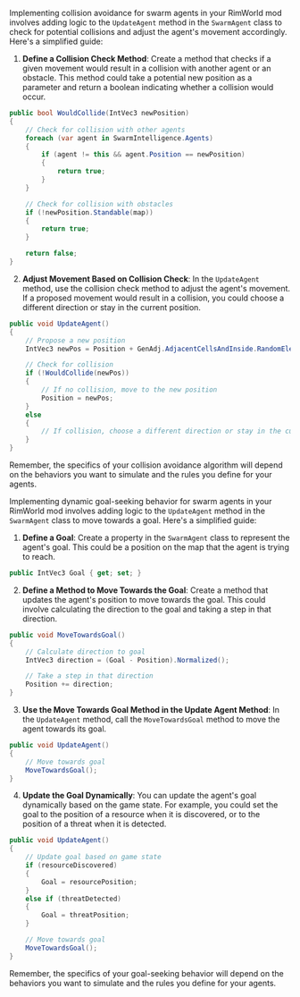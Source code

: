 Implementing collision avoidance for swarm agents in your RimWorld mod involves adding logic to the `UpdateAgent` method in the `SwarmAgent` class to check for potential collisions and adjust the agent's movement accordingly. Here's a simplified guide:

1. **Define a Collision Check Method**: Create a method that checks if a given movement would result in a collision with another agent or an obstacle. This method could take a potential new position as a parameter and return a boolean indicating whether a collision would occur.

```csharp
public bool WouldCollide(IntVec3 newPosition)
{
    // Check for collision with other agents
    foreach (var agent in SwarmIntelligence.Agents)
    {
        if (agent != this && agent.Position == newPosition)
        {
            return true;
        }
    }

    // Check for collision with obstacles
    if (!newPosition.Standable(map))
    {
        return true;
    }

    return false;
}
```

2. **Adjust Movement Based on Collision Check**: In the `UpdateAgent` method, use the collision check method to adjust the agent's movement. If a proposed movement would result in a collision, you could choose a different direction or stay in the current position.

```csharp
public void UpdateAgent()
{
    // Propose a new position
    IntVec3 newPos = Position + GenAdj.AdjacentCellsAndInside.RandomElement();

    // Check for collision
    if (!WouldCollide(newPos))
    {
        // If no collision, move to the new position
        Position = newPos;
    }
    else
    {
        // If collision, choose a different direction or stay in the current position
    }
}
```

Remember, the specifics of your collision avoidance algorithm will depend on the behaviors you want to simulate and the rules you define for your agents.

Implementing dynamic goal-seeking behavior for swarm agents in your RimWorld mod involves adding logic to the `UpdateAgent` method in the `SwarmAgent` class to move towards a goal. Here's a simplified guide:

1. **Define a Goal**: Create a property in the `SwarmAgent` class to represent the agent's goal. This could be a position on the map that the agent is trying to reach.

```csharp
public IntVec3 Goal { get; set; }
```

2. **Define a Method to Move Towards the Goal**: Create a method that updates the agent's position to move towards the goal. This could involve calculating the direction to the goal and taking a step in that direction.

```csharp
public void MoveTowardsGoal()
{
    // Calculate direction to goal
    IntVec3 direction = (Goal - Position).Normalized();

    // Take a step in that direction
    Position += direction;
}
```

3. **Use the Move Towards Goal Method in the Update Agent Method**: In the `UpdateAgent` method, call the `MoveTowardsGoal` method to move the agent towards its goal.

```csharp
public void UpdateAgent()
{
    // Move towards goal
    MoveTowardsGoal();
}
```

4. **Update the Goal Dynamically**: You can update the agent's goal dynamically based on the game state. For example, you could set the goal to the position of a resource when it is discovered, or to the position of a threat when it is detected.

```csharp
public void UpdateAgent()
{
    // Update goal based on game state
    if (resourceDiscovered)
    {
        Goal = resourcePosition;
    }
    else if (threatDetected)
    {
        Goal = threatPosition;
    }

    // Move towards goal
    MoveTowardsGoal();
}
```

Remember, the specifics of your goal-seeking behavior will depend on the behaviors you want to simulate and the rules you define for your agents.

